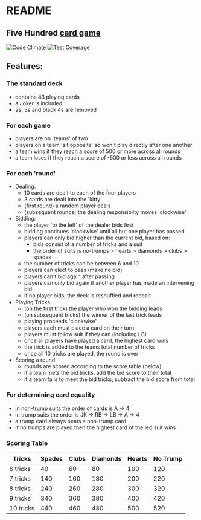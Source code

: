# README
## Five Hundred [card game](https://en.wikipedia.org/wiki/500_(card_game))
[![Code Climate](https://codeclimate.com/repos/55cc55a3695680476401bf64/badges/f26e177cfd7435fe36ca/gpa.svg)](https://codeclimate.com/repos/55cc55a3695680476401bf64/feed) [![Test Coverage](https://codeclimate.com/repos/55cc55a3695680476401bf64/badges/f26e177cfd7435fe36ca/coverage.svg)](https://codeclimate.com/repos/55cc55a3695680476401bf64/coverage)

## Features:

### The standard deck
  - contains 43 playing cards
  - a Joker is included
  - 2s, 3s and black 4s are removed

### For each game
 - players are on 'teams' of two
 - players on a team 'sit opposite' so won't play directly after one another
 - a team wins if they reach a score of 500 or more across all rounds
 - a team loses if they reach a score of -500 or less across all rounds

### For each 'round'
  - Dealing:
    * 10 cards are dealt to each of the four players
    * 3 cards are dealt into the 'kitty'
    * (first round) a random player deals
    * (subsequent rounds) the dealing responsibilty moves 'clockwise'
  - Bidding:
    * the player 'to the left' of the dealer bids first
    * bidding continues 'clockwise' until all but one player has passed
    * players can only bid higher than the current bid, based on:
      + bids consist of a number of tricks and a suit
      + the order of suits is no-trumps > hearts > diamonds > clubs > spades
    * the number of tricks can be between 6 and 10
    * players can elect to pass (make no bid)
    * players can't bid again after passing
    * players can only bid again if another player has made an intervening bid
    * if no player bids, the deck is reshuffled and redealt
  - Playing Tricks:
    * (on the first trick) the player who won the bidding leads
    * (on subsequent tricks) the winner of the last trick leads
    * playing proceeds 'clockwise'
    * players each must place a card on their turn
    * players must follow suit if they can (including LB)
    * once all players have played a card, the highest card wins
    * the trick is added to the teams total number of tricks
    * once all 10 tricks are played, the round is over
  - Scoring a round:
    * rounds are scored according to the score table (below)
    * if a team mets the bid tricks, add the bid score to their total
    * if a team fails to meet the bid tricks, subtract the bid score from total

### For determining card equality
 - in non-trump suits the order of cards is A -> 4
 - in trump suits the order is JK -> RB -> LB -> A -> 4
 - a trump card always beats a non-trump card
 - if no trumps are played then the highest card of the led suit wins

### Scoring Table

Tricks    | Spades | Clubs | Diamonds | Hearts | No Trump |
----------|--------|-------|----------|--------|----------|
6 tricks  | 40     | 60    | 80       | 100    | 120      |
7 tricks  | 140    | 160   | 180      | 200    | 220      |
8 tricks  | 240    | 260   | 280      | 300    | 320      |
9 tricks  | 340    | 360   | 380      | 400    | 420      |
10 tricks | 440    | 460   | 480      | 500    | 520      |


